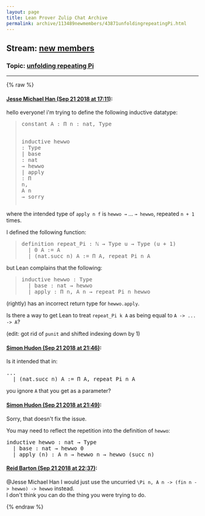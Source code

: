 ```yaml
---
layout: page
title: Lean Prover Zulip Chat Archive 
permalink: archive/113489newmembers/43871unfoldingrepeatingPi.html
---
```


## Stream: [new members](index.html)
### Topic: [unfolding repeating Pi](43871unfoldingrepeatingPi.html)

---


{% raw %}
#### [ Jesse Michael Han (Sep 21 2018 at 17:11)](https://leanprover.zulipchat.com/#narrow/stream/113489-new%20members/topic/unfolding%20repeating%20Pi/near/134384020):
<p>hello everyone! i'm trying to define the following inductive datatype: </p>
<blockquote>
<div class="codehilite"><pre><span></span><span class="kn">constant</span> <span class="n">A</span> <span class="o">:</span> <span class="bp">Π</span> <span class="n">n</span> <span class="o">:</span> <span class="n">nat</span><span class="o">,</span> <span class="kt">Type</span>

<span class="kn">inductive</span> <span class="n">hewwo</span> <span class="o">:</span> <span class="kt">Type</span>
  <span class="bp">|</span> <span class="n">base</span> <span class="o">:</span> <span class="n">nat</span> <span class="bp">→</span> <span class="n">hewwo</span>
  <span class="bp">|</span> <span class="n">apply</span> <span class="o">:</span> <span class="bp">Π</span> <span class="n">n</span><span class="o">,</span> <span class="n">A</span> <span class="n">n</span> <span class="bp">→</span> <span class="n">sorry</span>
</pre></div>


</blockquote>
<p>where the intended type of <code>apply n f</code> is <code>hewwo →</code> ... <code>→ hewwo</code>, repeated <code>n + 1</code> times.</p>
<p>I defined the following function:</p>
<blockquote>
<div class="codehilite"><pre><span></span><span class="kn">definition</span> <span class="n">repeat_Pi</span> <span class="o">:</span> <span class="bp">ℕ</span> <span class="bp">→</span> <span class="kt">Type</span> <span class="n">u</span> <span class="bp">→</span> <span class="kt">Type</span> <span class="o">(</span><span class="n">u</span> <span class="bp">+</span> <span class="mi">1</span><span class="o">)</span>
  <span class="bp">|</span> <span class="mi">0</span> <span class="n">A</span> <span class="o">:=</span> <span class="n">A</span>
  <span class="bp">|</span> <span class="o">(</span><span class="n">nat</span><span class="bp">.</span><span class="n">succ</span> <span class="n">n</span><span class="o">)</span> <span class="n">A</span> <span class="o">:=</span> <span class="bp">Π</span> <span class="n">A</span><span class="o">,</span> <span class="n">repeat_Pi</span> <span class="n">n</span> <span class="n">A</span>
</pre></div>


</blockquote>
<p>but Lean complains that the following:</p>
<blockquote>
<div class="codehilite"><pre><span></span><span class="kn">inductive</span> <span class="n">hewwo</span> <span class="o">:</span> <span class="kt">Type</span>
  <span class="bp">|</span> <span class="n">base</span> <span class="o">:</span> <span class="n">nat</span> <span class="bp">→</span> <span class="n">hewwo</span>
  <span class="bp">|</span> <span class="n">apply</span> <span class="o">:</span> <span class="bp">Π</span> <span class="n">n</span><span class="o">,</span> <span class="n">A</span> <span class="n">n</span> <span class="bp">→</span> <span class="n">repeat_Pi</span> <span class="n">n</span> <span class="n">hewwo</span>
</pre></div>


</blockquote>
<p>(rightly) has an incorrect return type for <code>hewwo.apply</code>.</p>
<p>Is there a way to get Lean to treat <code>repeat_Pi k A</code> as being equal to <code>A -&gt; ... -&gt; A</code>?</p>
<p>(edit: got rid of <code>punit</code> and shifted indexing down by 1)</p>

#### [ Simon Hudon (Sep 21 2018 at 21:46)](https://leanprover.zulipchat.com/#narrow/stream/113489-new%20members/topic/unfolding%20repeating%20Pi/near/134400061):
<p>Is it intended that in:</p>
<div class="codehilite"><pre><span></span><span class="bp">...</span>
  <span class="bp">|</span> <span class="o">(</span><span class="n">nat</span><span class="bp">.</span><span class="n">succ</span> <span class="n">n</span><span class="o">)</span> <span class="n">A</span> <span class="o">:=</span> <span class="bp">Π</span> <span class="n">A</span><span class="o">,</span> <span class="n">repeat_Pi</span> <span class="n">n</span> <span class="n">A</span>
</pre></div>


<p>you ignore <code>A</code> that you get as a parameter?</p>

#### [ Simon Hudon (Sep 21 2018 at 21:49)](https://leanprover.zulipchat.com/#narrow/stream/113489-new%20members/topic/unfolding%20repeating%20Pi/near/134400214):
<p>Sorry, that doesn't fix the issue. </p>
<p>You may need to reflect the repetition into the definition of <code>hewwo</code>:</p>
<div class="codehilite"><pre><span></span><span class="kn">inductive</span> <span class="n">hewwo</span> <span class="o">:</span> <span class="n">nat</span> <span class="bp">→</span> <span class="kt">Type</span>
  <span class="bp">|</span> <span class="n">base</span> <span class="o">:</span> <span class="n">nat</span> <span class="bp">→</span> <span class="n">hewwo</span> <span class="mi">0</span>
  <span class="bp">|</span> <span class="n">apply</span> <span class="o">(</span><span class="n">n</span><span class="o">)</span> <span class="o">:</span> <span class="n">A</span> <span class="n">n</span> <span class="bp">→</span> <span class="n">hewwo</span> <span class="n">n</span> <span class="bp">→</span> <span class="n">hewwo</span> <span class="o">(</span><span class="n">succ</span> <span class="n">n</span><span class="o">)</span>
</pre></div>

#### [ Reid Barton (Sep 21 2018 at 22:37)](https://leanprover.zulipchat.com/#narrow/stream/113489-new%20members/topic/unfolding%20repeating%20Pi/near/134403199):
<p><span class="user-mention" data-user-id="116045">@Jesse Michael Han</span> I would just use the uncurried <code>\Pi n, A n -&gt; (fin n -&gt; hewwo) -&gt; hewwo</code> instead.<br>
I don't think you can do the thing you were trying to do.</p>


{% endraw %}
